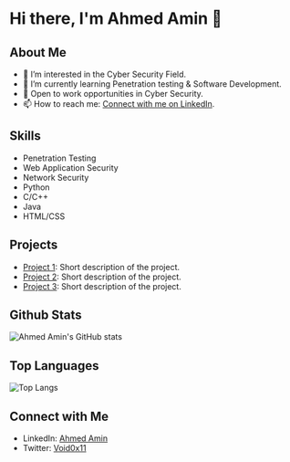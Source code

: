 # Hi there, I'm Ahmed Amin 👋

## About Me
- 👀 I’m interested in the Cyber Security Field.
- 🌱 I’m currently learning Penetration testing & Software Development.
- 💼 Open to work opportunities in Cyber Security.
- 📫 How to reach me: [Connect with me on LinkedIn](https://www.linkedin.com/in/void0x11).

## Skills
- Penetration Testing
- Web Application Security
- Network Security
- Python
- C/C++
- Java
- HTML/CSS

## Projects
- [Project 1](link-to-project1): Short description of the project.
- [Project 2](link-to-project2): Short description of the project.
- [Project 3](link-to-project3): Short description of the project.

## Github Stats
![Ahmed Amin's GitHub stats](https://github-readme-stats.vercel.app/api?username=void0x11&show_icons=true&theme=radical)

## Top Languages
![Top Langs](https://github-readme-stats.vercel.app/api/top-langs/?username=void0x11&layout=compact)

## Connect with Me
- LinkedIn: [Ahmed Amin](https://www.linkedin.com/in/void0x11)
- Twitter: [Void0x11](https://twitter.com/void0x11)
